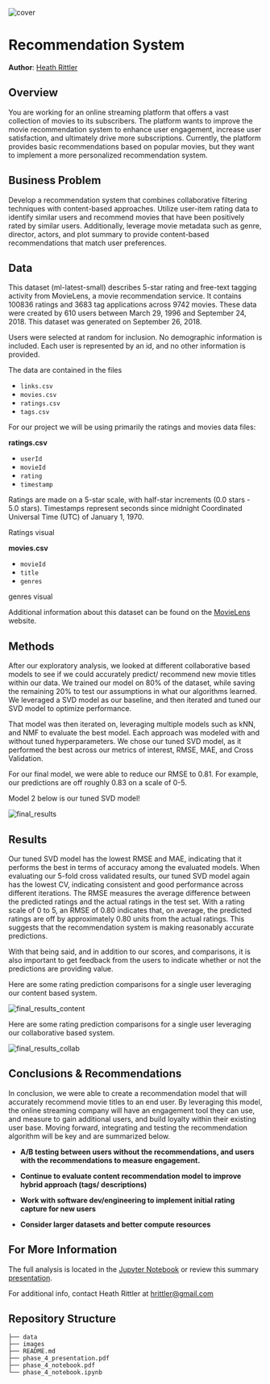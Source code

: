 ![cover](https://github.com/heathlikethecandybar/phase_4/blob/main/images/word_cloud.png)

# Recommendation System

**Author**: [Heath Rittler](mailto:hrittler@gmail.com)


## Overview

You are working for an online streaming platform that offers a vast collection of movies to its subscribers. The platform wants to improve the movie recommendation system to enhance user engagement, increase user satisfaction, and ultimately drive more subscriptions. Currently, the platform provides basic recommendations based on popular movies, but they want to implement a more personalized recommendation system.


## Business Problem

Develop a recommendation system that combines collaborative filtering techniques with content-based approaches. Utilize user-item rating data to identify similar users and recommend movies that have been positively rated by similar users. Additionally, leverage movie metadata such as genre, director, actors, and plot summary to provide content-based recommendations that match user preferences.


## Data

This dataset (ml-latest-small) describes 5-star rating and free-text tagging activity from MovieLens, a movie recommendation service. It contains 100836 ratings and 3683 tag applications across 9742 movies. These data were created by 610 users between March 29, 1996 and September 24, 2018. This dataset was generated on September 26, 2018.

Users were selected at random for inclusion. No demographic information is included. Each user is represented by an id, and no other information is provided.

The data are contained in the files 
* `links.csv`
* `movies.csv` 
* `ratings.csv` 
* `tags.csv`

For our project we will be using primarily the ratings and movies data files:

**ratings.csv**

* `userId`
* `movieId`
* `rating`
* `timestamp`

Ratings are made on a 5-star scale, with half-star increments (0.0 stars - 5.0 stars).  Timestamps represent seconds since midnight Coordinated Universal Time (UTC) of January 1, 1970.

Ratings visual

**movies.csv**

* `movieId`
* `title`
* `genres`

genres visual

Additional information about this dataset can be found on the [MovieLens](https://grouplens.org/datasets/movielens/) website. 


## Methods

After our exploratory analysis, we looked at different collaborative based models to see if we could accurately predict/ recommend new movie titles within our data.  We trained our model on 80% of the dataset, while saving the remaining 20% to test our assumptions in what our algorithms learned.  We leveraged a SVD model as our baseline, and then iterated and tuned our SVD model to optimize performance.

That model was then iterated on, leveraging multiple models such as kNN, and NMF to evaluate the best model.  Each approach was modeled with and without tuned hyperparameters.  We chose our tuned SVD model, as it performed the best across our metrics of interest, RMSE, MAE, and Cross Validation.

For our final model, we were able to reduce our RMSE to 0.81.  For example, our predictions are off roughly 0.83 on a scale of 0-5.

Model 2 below is our tuned SVD model!

![final_results](https://github.com/heathlikethecandybar/phase_4/blob/main/images/scores_viz.png)

## Results

Our tuned SVD model has the lowest RMSE and MAE, indicating that it performs the best in terms of accuracy among the evaluated models.  When evaluating our 5-fold cross validated results, our tuned SVD model again has the lowest CV, indicating consistent and good performance across different iterations.  The RMSE measures the average difference between the predicted ratings and the actual ratings in the test set.  With a rating scale of 0 to 5, an RMSE of 0.80 indicates that, on average, the predicted ratings are off by approximately 0.80 units from the actual ratings. This suggests that the recommendation system is making reasonably accurate predictions.  

With that being said, and in addition to our scores, and comparisons, it is also important to get feedback from the users to indicate whether or not the predictions are providing value.

Here are some rating prediction comparisons for a single user leveraging our content based system.

![final_results_content](https://github.com/heathlikethecandybar/phase_4/blob/main/images/content_recommendations.png)


Here are some rating prediction comparisons for a single user leveraging our collaborative based system.

![final_results_collab](https://github.com/heathlikethecandybar/phase_4/blob/main/images/sample_user_preds.png)

## Conclusions & Recommendations

In conclusion, we were able to create a recommendation model that will accurately recommend movie titles to an end user.  By leveraging this model, the online streaming company will have an engagement tool they can use, and measure to gain additional users, and build loyalty within their existing user base. Moving forward, integrating and testing the recommendation algorithm will be key and are summarized below.

- **A/B testing between users without the recommendations, and users with the recommendations to measure engagement.**

- **Continue to evaluate content recommendation model to improve hybrid approach (tags/ descriptions)**

- **Work with software dev/engineering to implement initial rating capture for new users**

- **Consider larger datasets and better compute resources**


## For More Information

The full analysis is located in the [Jupyter Notebook](./phase_4_notebook.ipynb) or review this summary [presentation](./phase_4_presentation.pdf).

For additional info, contact Heath Rittler at [hrittler@gmail.com](mailto:hrittler@gmail.com)


## Repository Structure

```
├── data
├── images
├── README.md
├── phase_4_presentation.pdf
├── phase_4_notebook.pdf
└── phase_4_notebook.ipynb
```